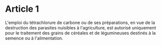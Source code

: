 # Article 1

L'emploi du tétrachlorure de carbone ou de ses préparations, en vue de la destruction des parasites nuisibles à l'agriculture, est autorisé uniquement pour le traitement des grains de céréales et de légumineuses destinés à la semence ou à l'alimentation.

